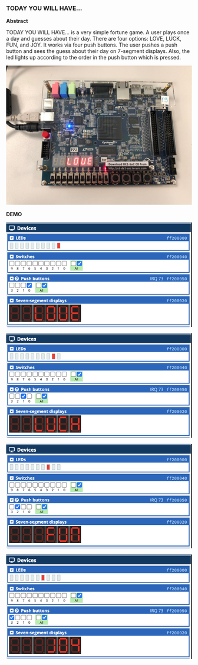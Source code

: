 ### TODAY YOU WILL HAVE...

**Abstract**


TODAY YOU WILL HAVE... is a very simple fortune game. A user plays once a day and guesses about their day. There are four options: LOVE, LUCK, FUN, and JOY. It works via four push buttons. The user pushes a push button and sees the guess about their day on 7-segment displays. Also, the led lights up according to the order in the push button which is pressed.

![Example output of the code](https://github.com/nadidebeyza/seven-segment-display-simple-game/blob/main/demo.JPG "Example output of the code")

**DEMO**

![Example output of the code](https://github.com/nadidebeyza/seven-segment-display-simple-game/blob/main/dokurna_abst_img.png "Example output of the code")

![Example output of the code](https://github.com/nadidebeyza/seven-segment-display-simple-game/blob/main/2.png "Example output of the code")

![Example output of the code](https://github.com/nadidebeyza/seven-segment-display-simple-game/blob/main/3.png "Example output of the code")

![Example output of the code](https://github.com/nadidebeyza/seven-segment-display-simple-game/blob/main/4.png "Example output of the code")





